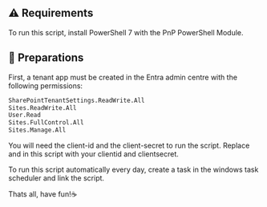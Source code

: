 ## ⚠️ Requirements

To run this script, install PowerShell 7 with the PnP PowerShell Module.

## 📃 Preparations

First, a tenant app must be created in the Entra admin centre with the following permissions:

```bash
SharePointTenantSettings.ReadWrite.All
Sites.ReadWrite.All
User.Read
Sites.FullControl.All
Sites.Manage.All
```

You will need the client-id and the client-secret to run the script.
Replace <CLIENTID> and <CLIENTSECRET> in this script with your clientid and clientsecret.

To run this script automatically every day, create a task in the windows task scheduler and link the script. 

Thats all, have fun!☕
